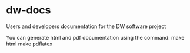 # dw-docs
Users and developers documentation for the DW software project

You can generate html and pdf documentation using the command:
 make html
 make pdflatex
